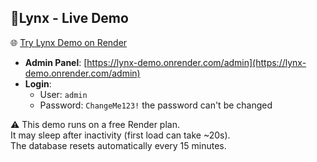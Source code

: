 ## 🧪Lynx - Live Demo

🌐 [Try Lynx Demo on Render](https://lynx-demo.onrender.com)  

- **Admin Panel**: [https://lynx-demo.onrender.com/admin](https://lynx-demo.onrender.com/admin)  
- **Login**:  
  - User: `admin`  
  - Password: `ChangeMe123!` 
    the password can't be changed


⚠️ This demo runs on a free Render plan.  
It may sleep after inactivity (first load can take ~20s).  
The database resets automatically every 15 minutes.
